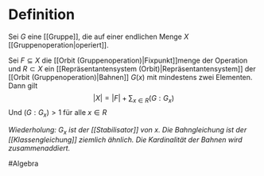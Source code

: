 # Definition
Sei $G$ eine [[Gruppe]], die auf einer endlichen Menge $X$ [[Gruppenoperation|operiert]].

Sei $F \subseteq X$ die [[Orbit (Gruppenoperation)|Fixpunkt]]menge der Operation und $R \subset X$ ein [[Repräsentantensystem (Orbit)|Repräsentantensystem]] der [[Orbit (Gruppenoperation)|Bahnen]] $G(x)$ mit mindestens zwei Elementen. Dann gilt
$$|X| = |F| + \sum_{x \in R} (G:G_x)$$
Und $(G:G_x)>1$ für alle $x \in R$

*Wiederholung: $G_x$ ist der [[Stabilisator]] von $x$. Die Bahngleichung ist der [[Klassengleichung]] ziemlich ähnlich. Die Kardinalität der Bahnen wird zusammenaddiert.*

#Algebra 

